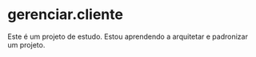 # gerenciar.cliente
Este é um projeto de estudo. Estou aprendendo a arquitetar e padronizar um projeto.
